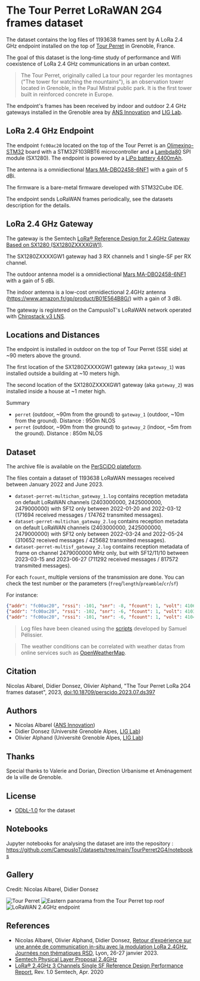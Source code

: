 # The Tour Perret LoRaWAN 2G4 frames dataset

The dataset contains the log files of 1193638 frames sent by A LoRa 2.4 GHz endpoint installed on the top of [Tour Perret](https://en.wikipedia.org/wiki/Perret_tower_(Grenoble)) in Grenoble, France.

The goal of this dataset is the long-time study of performance and Wifi coexistence of LoRa 2.4 GHz communications in an urban context.

> The Tour Perret, originally called La tour pour regarder les montagnes ("The tower for watching the mountains"), is an observation tower located in Grenoble, in the Paul Mistral public park. It is the first tower built in reinforced concrete in Europe.

The endpoint's frames has been received by indoor and outdoor 2.4 GHz gateways installed in the Grenoble area by [ANS Innovation](https://www.ans-innovation.fr/) and  [LIG Lab](https://www.liglab.fr/).

## LoRa 2.4 GHz Endpoint

The endpoint `fc00ac20` located on the top of the Tour Perret is an [Olimexino-STM32](https://www.olimex.com/Products/Duino/STM32/OLIMEXINO-STM32/open-source-hardware) board with a STM32F103RBT6 microcontroller and a [Lambda80](https://www.farnell.com/datasheets/2720464.pdf) SPI module (SX1280). 
The endpoint is powered by a [LiPo battery 4400mAh](https://www.olimex.com/Products/Power/Lipo-battery/BATTERY-LIPO4400mAh/).

The antenna is a omnidiectional [Mars MA-DBO2458-6NF1](https://www.mhzshop.com/pdf/en/2377-Datasheet.pdf) with a gain of 5 dBi.

The firmware is a bare-metal firmware developed with STM32Cube IDE.

The endpoint sends LoRaWAN frames periodically, see the datasets description for the details. 


## LoRa 2.4 GHz Gateway

The gateway is the Semtech [LoRa® Reference Design for 2.4GHz Gateway Based on SX1280 (SX1280ZXXXXGW1)](https://www.semtech.fr/products/wireless-rf/lora-core/sx1280zxxxxgw1).

The SX1280ZXXXXGW1 gateway had 3 RX channels and 1 single-SF per RX channel.

The outdoor antenna model is a omnidiectional [Mars MA-DBO2458-6NF1](https://www.mhzshop.com/pdf/en/2377-Datasheet.pdf) with a gain of 5 dBi.

The indoor antenna is a low-cost omnidiectional 2.4GHz antenna (https://www.amazon.fr/gp/product/B01E564B8G/) with a gain of 3 dBi.

The gateway is registered on the CampusIoT's LoRaWAN network operated with [Chirpstack v3 LNS](https://www.chirpstack.io/).

##  Locations and Distances

The endpoint is installed in outdoor on the top of Tour Perret (SSE side) at ~90 meters above the ground.

The first location of the SX1280ZXXXXGW1 gateway (aka `gateway_1`) was installed outside a building at ~10 meters high.

The second location of the SX1280ZXXXXGW1 gateway (aka `gateway_2`) was installed inside a house at ~1 meter high.

Summary
* `perret` (outdoor, ~90m from the ground) to `gateway_1` (outdoor, ~10m from the ground). Distance : 950m NLOS
* `perret` (outdoor, ~90m from the ground) to `gateway_2` (indoor, ~5m from the ground). Distance : 850m NLOS

## Dataset

The archive file is available on the [PerSCiDO plateform](https://commons.datacite.org/doi.org?query=The+Tour+Perret+LoRa+2G4+frames+dataset).

The files contain a dataset of 1193638 LoRaWAN messages received between January 2022 and June 2023. 

* `dataset-perret-multichan_gateway_1.log` contains reception metadata on default LoRaWAN channels (2403000000, 2425000000, 2479000000) with SF12 only between 2022-01-20 and 2022-03-12 (171694 received messages / 174762 transmited messages).
* `dataset-perret-multichan_gateway_2.log` contains reception metadata on default LoRaWAN channels (2403000000, 2425000000, 2479000000) with SF12 only between 2022-03-24 and 2022-05-24 (310652 received messages / 425682 transmited messages).
* `dataset-perret-multisf_gateway_2.log` contains reception metadata of frame on channel 2479000000 MHz only, but with SF12/11/10 between 2023-03-15 and 2023-06-27 (711292 received messages / 817572 transmited messages).


For each `fcount`, multiple versions of the transmission are done. You can check the test number or the parameters (`freq`/`length`/`preamble`/`cr`/`sf`)

For instance:

```json
{"addr": "fc00ac20", "rssi": -101, "snr": -8, "fcount": 1, "volt": 4106, "test": 1, "timestamp": "2023-03-15T08:18:24+00:00", "freq": 2479000000, "length": 15, "preamble": 8, "cr": "4/5", "sf": 12, "bw": 800}
{"addr": "fc00ac20", "rssi": -102, "snr": -6, "fcount": 1, "volt": 4103, "test": 2, "timestamp": "2023-03-15T08:18:25+00:00", "freq": 2479000000, "length": 15, "preamble": 8, "cr": "4/5", "sf": 11, "bw": 800}
{"addr": "fc00ac20", "rssi": -101, "snr": -6, "fcount": 1, "volt": 4104, "test": 3, "timestamp": "2023-03-15T08:18:27+00:00", "freq": 2479000000, "length": 15, "preamble": 8, "cr": "4/5", "sf": 10, "bw": 800}
```

> Log files have been cleaned using the [scripts](https://gitlab.inria.fr/spelissi/wisec-2022-reproductibility/-/tree/master/code) developed by Samuel Pélissier.

> The weather conditions can be correlated with weather datas from online services such as [OpenWeatherMap](https://openweathermap.org/city/3014728).

## Citation

Nicolas Albarel, Didier Donsez, Olivier Alphand, "The Tour Perret LoRa 2G4 frames dataset", 2023, [doi:10.18709/perscido.2023.07.ds397](https://www.doi.org/10.18709/perscido.2023.07.ds397)

## Authors

* Nicolas Albarel ([ANS Innovation](https://www.ans-innovation.fr/))
* Didier Donsez (Université Grenoble Alpes, [LIG Lab](https://www.liglab.fr/))
* Olivier Alphand (Université Grenoble Alpes, [LIG Lab](https://www.liglab.fr/))

## Thanks

Special thanks to Valerie and Dorian, Direction Urbanisme et Aménagement de la ville de Grenoble.

## License
* [ODbL-1.0](LICENSE.txt) for the dataset

## Notebooks

Jupyter notebooks for analysing the dataset are into the repository : https://github.com/CampusIoT/datasets/tree/main/TourPerret2G4/notebooks

## Gallery

Credit: Nicolas Albarel, Didier Donsez

![Tour Perret](./media/tourperret_01.jpg)
![Eastern panorama from the Tour Perret top roof](./media/tourperret_top_pano_east.jpg)
![LoRaWAN 2.4GHz endpoint](./media/ans-tester-2g4.jpg)


## References
* Nicolas Albarel, Olivier Alphand, Didier Donsez, [Retour d’expérience sur une année de communication in-situ avec la modulation LoRa 2.4GHz](https://gdr-rsd.fr/wp-content/uploads/2023/01/Session_1_-_DidierDonsez_-_REX_LoRa_2.4GHz__GDR_RSD.pdf), [Journées non thématiques RSD](https://gdr-rsd.fr/journees2023/), Lyon, 26-27 janvier 2023.
* [Semtech Physical Layer Proposal 2.4GHz](https://lora-developers.semtech.com/documentation/tech-papers-and-guides/physical-layer-proposal-2.4ghz/)
* [LoRa® 2.4GHz 3 Channels Single SF Reference Design
Performance Report](https://semtech.my.salesforce.com/sfc/p/#E0000000JelG/a/2R0000001PqL/cdoTFmqf7LlgF4NVLAQcC6y2hjPu25INIHdaXw3bpR4), Rev. 1.0 Semtech, Apr. 2020
